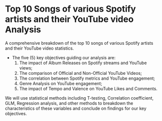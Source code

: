 # Top 10 Songs of various Spotify artists and their YouTube video Analysis

A comprehensive breakdown of the top 10 songs of various Spotify artists and their YouTube video statistics. 	
- The five (5) key objectives guiding our analysis are: 
  1. The impact of Album Releases on Spotify streams and YouTube views; 
  2. The comparison of Official and Non-Official YouTube Videos; 
  3. The correlation between Spotify metrics and YouTube engagement; 
  4. Genre Analysis on YouTube engagement; 
  5. The impact of Tempo and Valence on YouTube Likes and Comments. 

We will use statistical methods including T-testing, Correlation coefficient, GLM, Regression analysis, and other methods to breakdown the characteristics of these variables and conclude on findings for our key objectives. 

